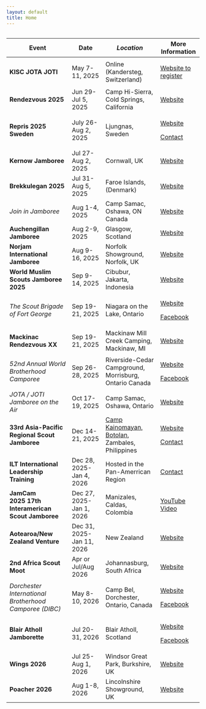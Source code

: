 ```yaml
---
layout: default
title: Home
---
```


<table class="table table-striped" style="width: 100%; float: left;" width="100%">
    <thead>
        <tr>
            <th class="Event"><strong>Event </strong></th>
            <th class="Date"><strong>Date </strong></th>
            <th class="Location"><em><strong>Location</strong></em></th>
            <th class="Moreinfo"><strong>More Information </strong></th>
        </tr>
    </thead>
    <tbody>
        <tr>
            <td class="Event" ><strong>KISC JOTA JOTI</strong></td>
            <td class="Date" >May 7-11, 2025</td>
            <td class="Location" >Online (Kandersteg, Switzerland)</td>
            <td class="Moreinfo">
                <p>
                    <a href="https://jotajoti.kisc.ch/" target="_blank" rel="noopener noreferrer">Website to register</a>
                </p>
            </td>
        </tr>
        <tr>
            <td style="width: 23%; height: 40px;"><strong>Rendezvous 2025</strong></td>
            <td style="width: 17%; height: 40px;">Jun 29- Jul 5, 2025</td>
            <td style="width: 27.6228%; height: 40px;">Camp Hi-Sierra, Cold Springs, California</td>
            <td style="width: 21.3772%; height: 40px;">
                <a href="https://www.ir2025.us/" target="_blank" rel="noopener noreferrer">Website</a>
            </td>
        </tr>
        <tr>
            <td style="width: 23%; height: 40px;"><strong>Repris 2025 Sweden</strong></td>
            <td style="width: 17%; height: 40px;">July 26-Aug 2, 2025</td>
            <td style="width: 27.6228%; height: 40px;">Ljungnas, Sweden</td>
            <td style="width: 21.3772%; height: 40px;">
                <p>
                    <a href="https://repris2025.scout.se/international-scouts/" target="_blank" rel="noopener noreferrer">Website</a>
                </p>
                <p>
                    <a href="mailto:brian.wick@scouts.ca" target="_blank" rel="noopener noreferrer">Contact</a>
                </p>
            </td>
        </tr>
        <tr>
            <td style="width: 23%; height: 40px;"><strong>Kernow Jamboree</strong></td>
            <td style="width: 17%; height: 40px;">Jul 27-Aug 2, 2025</td>
            <td style="width: 27.6228%; height: 40px;">Cornwall, UK</td>
            <td style="width: 21.3772%; height: 40px;">
                <a href="https://kernowjamboree.org.uk/" target="_blank" rel="noopener noreferrer">Website</a>
            </td>
        </tr>
        <tr>
            <td style="width: 23%; height: 40px;"><strong>Brekkulegan&nbsp;2025</strong></td>
            <td style="width: 17%; height: 40px;">Jul 31-Aug 5, 2025</td>
            <td style="width: 27.6228%; height: 40px;">Faroe Islands, (Denmark)</td>
            <td style="width: 21.3772%; height: 40px;">
                <a href="https://www.brekkulegan.com/" target="_blank" rel="noopener noreferrer">Website</a>
            </td>
        </tr>
        <tr>
            <td style="width: 23%; height: 40px;"><em>Join in Jamboree</em></td>
            <td style="width: 17%; height: 40px;">Aug 1-4, 2025</td>
            <td style="width: 27.6228%; height: 40px;">Camp Samac, Oshawa, ON Canada</td>
            <td style="width: 21.3772%; height: 40px;">
                <a href="http://www.joininjamboree.ca" target="_blank" rel="noopener noreferrer">Website</a>
            </td>
        </tr>
        <tr>
            <td style="width: 23%; height: 40px;"><strong>Auchengillan Jamboree</strong></td>
            <td style="width: 17%; height: 40px;">Aug 2-9, 2025</td>
            <td style="width: 27.6228%; height: 40px;">Glasgow, Scotland</td>
            <td style="width: 21.3772%; height: 40px;">
                <a href="https://www.aj25.co.uk/" target="_blank" rel="noopener noreferrer">Website</a>
            </td>
        </tr>
        <tr>
            <td style="width: 23%; height: 40px;"><strong>Norjam International Jamboree</strong></td>
            <td style="width: 17%; height: 40px;">Aug 9-16, 2025</td>
            <td style="width: 27.6228%; height: 40px;">Norfolk Showground, Norfolk, UK</td>
            <td style="width: 21.3772%; height: 40px;">
                <a href="https://www.norjam.org.uk/" target="_blank" rel="noopener noreferrer">Website</a>
            </td>
        </tr>
        <tr style="height: 40px;">
            <td style="width: 23%; height: 40px;"><strong>World Muslim Scouts Jamboree 2025</strong></td>
            <td style="width: 17%; height: 40px;">Sep 9-14, 2025</td>
            <td style="width: 27.6228%; height: 40px;">Cibubur, Jakarta, Indonesia</td>
            <td style="width: 21.3772%; height: 40px;">
                <a href="https://wmsjamboree-gontor.org/" target="_blank" rel="noopener noreferrer">Website</a>
            </td>
        </tr>
        <tr>
            <td style="width: 23%; height: 40px;"><em>The Scout Brigade of Fort George</em></td>
            <td style="width: 17%; height: 40px;">Sep 19-21, 2025</td>
            <td style="width: 27.6228%; height: 40px;">Niagara on the Lake, Ontario</td>
            <td style="width: 21.3772%; height: 40px;">
                <p>
                    <a href="https://sbfg.scouter.ca/" target="_blank" rel="noopener noreferrer">Website</a>
                </p>
                <p>
                    <a href="https://www.facebook.com/scoutbrigadefortgeorge" target="_blank" rel="noopener noreferrer">Facebook</a>
                </p>
            </td>
        </tr>
        <tr>
            <td style="width: 23%; height: 40px;"><strong>Mackinac Rendezvous XX</strong></td>
            <td style="width: 17%; height: 40px;">Sep 19-21, 2025</td>
            <td style="width: 27.6228%; height: 40px;">Mackinaw Mill Creek Camping, Mackinaw, MI</td>
            <td style="width: 21.3772%; height: 40px;">
                <a href="https://michiganscouting.org/macrendezvous/" target="_blank" rel="noopener noreferrer">Website</a>
            </td>
        </tr>
        <tr>
            <td style="width: 23%; height: 40px;"><em>52nd Annual World Brotherhood Camporee</em></td>
            <td style="width: 17%; height: 40px;">Sep 26-28, 2025</td>
            <td style="width: 27.6228%; height: 40px;">Riverside-Cedar Campground, Morrisburg, Ontario Canada</td>
            <td style="width: 21.3772%; height: 40px;">
                <p>
                    <a href="https://brotherhoodcamporee.ca/" target="_blank" rel="noopener noreferrer">Website</a>
                </p>
                <p>
                    <a href="https://www.facebook.com/BHoodCamp/" target="_blank" rel="noopener noreferrer">Facebook</a>
                </p>
            </td>
        </tr>
        <tr>
            <td style="width: 23%; height: 40px;"><em>JOTA / JOTI Jamboree on the Air</em></td>
            <td style="width: 17%; height: 40px;">Oct 17-19, 2025</td>
            <td style="width: 27.6228%; height: 40px;">Camp Samac, Oshawa, Ontario</td>
            <td style="width: 21.3772%; height: 40px;">
                <p>
                    <a href="http://www.jota.ca" target="_blank" rel="noopener noreferrer">Website</a>
                </p>
            </td>
        </tr>
        <tr>
            <td style="width: 23%; height: 40px;"><strong>33rd Asia-Pacific Regional Scout Jamboree</strong></td>
            <td style="width: 17%; height: 40px;">Dec 14-21, 2025</td>
            <td style="width: 27.6228%; height: 40px;"><a href="https://en.wikipedia.org/wiki/Botolan" target="_blank" rel="noopener noreferrer">Camp Kainomayan, Botolan</a>, Zambales, Philippines</td>
            <td style="width: 21.3772%; height: 40px;">
                <p>
                    <a href="https://treehouse.scout.org/33rdAPRJamboree" target="_blank" rel="noopener noreferrer">Website</a>
                </p>
                <p>
                    <a href="mailto:brian.wick@scouts.ca?subject=33rd Asia Pacific Jamboree Philippines" target="_blank" rel="noopener noreferrer">Contact</a>
                </p>
            </td>
        </tr>
        <tr>
            <td style="width: 23%; height: 40px;"><strong>ILT International Leadership Training</strong></td>
            <td style="width: 17%; height: 40px;">Dec 28, 2025-Jan 4, 2026</td>
            <td style="width: 27.6228%; height: 40px;">Hosted in the Pan-Amerrican Region</td>
            <td style="width: 21.3772%; height: 40px;">
                <a href="mailto:international@scouts.ca" target="_blank" rel="noopener noreferrer">Contact</a>
            </td>
        </tr>
        <tr>
            <td style="width: 23%; height: 40px;"><strong>JamCam 2025&nbsp;17th Interamerican Scout Jamboree</strong></td>
            <td style="width: 17%; height: 40px;">Dec 27, 2025-Jan 1, 2026</td>
            <td style="width: 27.6228%; height: 40px;">Manizales, Caldas, Colombia</td>
            <td style="width: 21.3772%; height: 40px;">
                <a href="https://www.youtube.com/watch?v=rw-42ivbfUU" target="_blank" rel="noopener noreferrer">YouTube Video</a>
            </td>
        </tr>
        <tr>
            <td style="width: 23%; height: 40px;"><strong>Aotearoa/New Zealand Venture</strong></td>
            <td style="width: 17%; height: 40px;">Dec 31, 2025-Jan 11, 2026</td>
            <td style="width: 27.6228%; height: 40px;">New Zealand</td>
            <td style="width: 21.3772%; height: 40px;">
                <a href="https://venture.scouts.nz/" target="_blank" rel="noopener noreferrer">Website</a>
            </td>
        </tr>
        <tr>
            <td style="width: 23%; height: 40px;"><strong>2nd Africa Scout Moot</strong></td>
            <td style="width: 17%; height: 40px;">Apr or Jul/Aug 2026</td>
            <td style="width: 27.6228%; height: 40px;">Johannasburg, South Africa</td>
            <td style="width: 21.3772%; height: 40px;">
                <a href="https://www.scouts.org.za/2024/02/14/get-ready-for-the-2nd-africa-rover-moot-2026/" target="_blank" rel="noopener noreferrer">Website</a>
            </td>
        </tr>
        <tr>
            <td style="width: 23%; height: 40px;"><em>Dorchester International Brotherhood Camporee (DIBC)</em></td>
            <td style="width: 17%; height: 40px;">May 8-10, 2026</td>
            <td style="width: 27.6228%; height: 40px;">Camp Bel, Dorchester, Ontario, Canada</td>
            <td style="width: 21.3772%; height: 40px;">
                <p>
                    <a href="https://www.dibccamp.com/" target="_blank" rel="noopener noreferrer">Website</a>
                </p>
                <p>
                    <a href="https://www.facebook.com/DIBCamporee" target="_blank" rel="noopener noreferrer">Facebook</a>
                </p>
            </td>
        </tr>
        <tr>
            <td style="width: 23%; height: 40px;"><strong>Blair Atholl Jamborette</strong></td>
            <td style="width: 17%; height: 40px;">Jul 20-31, 2026</td>
            <td style="width: 27.6228%; height: 40px;">Blair Atholl, Scotland</td>
            <td style="width: 21.3772%; height: 40px;">
                <p>
                    <a href="http://www.jamborette.org.uk" target="_blank" rel="noopener noreferrer">Website</a>
                </p>
                <p>
                    <a href="https://www.facebook.com/BAJamborette" target="_blank" rel="noopener noreferrer">Facebook</a>
                </p>
            </td>
        </tr>
        <tr>
            <td style="width: 23%; height: 40px;"><strong>Wings 2026</strong></td>
            <td style="width: 17%; height: 40px;">Jul 25-Aug 1, 2026</td>
            <td style="width: 27.6228%; height: 40px;">Windsor Great Park, Burkshire, UK</td>
            <td style="width: 21.3772%; height: 40px;">
                <a href="https://wingsjamboree.org.uk/" target="_blank" rel="noopener noreferrer">Website</a>
            </td>
        </tr>
        <tr>
            <td style="width: 23%; height: 40px;"><strong>Poacher 2026</strong></td>
            <td style="width: 17%; height: 40px;">Aug 1-8, 2026</td>
            <td style="width: 27.6228%; height: 40px;">Lincolnshire Showground, UK</td>
            <td style="width: 21.3772%; height: 40px;">
                <a href="https://blog.poacher.org.uk/listing/introducing-poacher-2026">Website</a>
            </td>
        </tr>
    </tbody>
</table>
